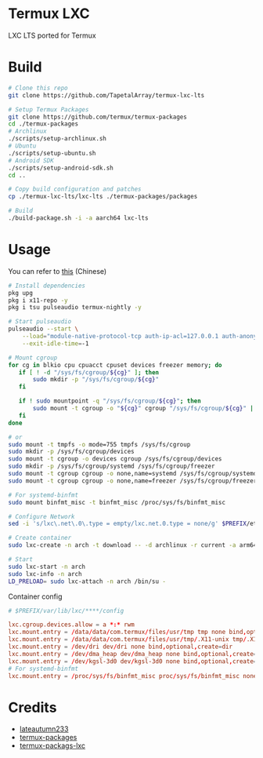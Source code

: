 # Termux LXC

LXC LTS ported for Termux

# Build

```bash
# Clone this repo
git clone https://github.com/TapetalArray/termux-lxc-lts

# Setup Termux Packages
git clone https://github.com/termux/termux-packages
cd ./termux-packages
# Archlinux
./scripts/setup-archlinux.sh
# Ubuntu
./scripts/setup-ubuntu.sh
# Android SDK
./scripts/setup-android-sdk.sh
cd ..

# Copy build configuration and patches
cp ./termux-lxc-lts/lxc-lts ./termux-packages/packages

# Build
./build-package.sh -i -a aarch64 lxc-lts
```

# Usage

You can refer to [this](https://gist.github.com/lateautumn233/939be0528a2cc34af66864bead58e68a) (Chinese)
```bash
# Install dependencies
pkg upg
pkg i x11-repo -y
pkg i tsu pulseaudio termux-nightly -y

# Start pulseaudio
pulseaudio --start \
    --load="module-native-protocol-tcp auth-ip-acl=127.0.0.1 auth-anonymous=1" \
    --exit-idle-time=-1

# Mount cgroup
for cg in blkio cpu cpuacct cpuset devices freezer memory; do
   if [ ! -d "/sys/fs/cgroup/${cg}" ]; then
       sudo mkdir -p "/sys/fs/cgroup/${cg}"
   fi

   if ! sudo mountpoint -q "/sys/fs/cgroup/${cg}"; then
       sudo mount -t cgroup -o "${cg}" cgroup "/sys/fs/cgroup/${cg}" || true
   fi
done

# or
sudo mount -t tmpfs -o mode=755 tmpfs /sys/fs/cgroup
sudo mkdir -p /sys/fs/cgroup/devices
sudo mount -t cgroup -o devices cgroup /sys/fs/cgroup/devices
sudo mkdir -p /sys/fs/cgroup/systemd /sys/fs/cgroup/freezer
sudo mount -t cgroup cgroup -o none,name=systemd /sys/fs/cgroup/systemd
sudo mount -t cgroup cgroup -o none,name=freezer /sys/fs/cgroup/freezer

# For systemd-binfmt
sudo mount binfmt_misc -t binfmt_misc /proc/sys/fs/binfmt_misc

# Configure Network
sed -i 's/lxc\.net\.0\.type = empty/lxc.net.0.type = none/g' $PREFIX/etc/lxc/default.conf

# Create container
sudo lxc-create -n arch -t download -- -d archlinux -r current -a arm64

# Start
sudo lxc-start -n arch
sudo lxc-info -n arch
LD_PRELOAD= sudo lxc-attach -n arch /bin/su -
```

Container config
```conf
# $PREFIX/var/lib/lxc/****/config

lxc.cgroup.devices.allow = a *:* rwm
lxc.mount.entry = /data/data/com.termux/files/usr/tmp tmp none bind,optional,create=dir
lxc.mount.entry = /data/data/com.termux/files/usr/tmp/.X11-unix tmp/.X11-unix none bind,ro,optional,create=dir
lxc.mount.entry = /dev/dri dev/dri none bind,optional,create=dir
lxc.mount.entry = /dev/dma_heap dev/dma_heap none bind,optional,create=dir
lxc.mount.entry = /dev/kgsl-3d0 dev/kgsl-3d0 none bind,optional,create=file
# For systemd-binfmt
lxc.mount.entry = /proc/sys/fs/binfmt_misc proc/sys/fs/binfmt_misc none bind,optional,create=dir
```

# Credits

* [lateautumn233](https://github.com/lateautumn233)
* [termux-packages](https://github.com/termux/termux-packages)
* [termux-packags-lxc](https://github.com/termux/termux-packages/tree/master/root-packages/lxc)
